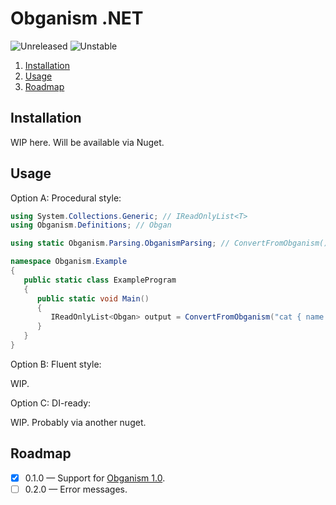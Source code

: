 Obganism .NET
====

![Unreleased](https://img.shields.io/badge/Status-Unreleased-red.svg?style=flat-square)
![Unstable](https://img.shields.io/badge/Status-Unstable-red.svg?style=flat-square)

<!-- ![NuGet: Obganism.Parsing](https://img.shields.io/nuget/v/Obganism.Parsing?style=flat-square&label=NuGet&logo=nuget) -->

1. [Installation](#installation)
2. [Usage](#usage)
3. [Roadmap](#roadmap)

Installation
----

WIP here. Will be available via Nuget.

<!-- Install [Obganism.Parsing](https://www.nuget.org/packages/Obganism.Parsing/) from NuGet. -->

Usage
----

Option A: Procedural style:

```cs
using System.Collections.Generic; // IReadOnlyList<T>
using Obganism.Definitions; // Obgan

using static Obganism.Parsing.ObganismParsing; // ConvertFromObganism()

namespace Obganism.Example
{
   public static class ExampleProgram
   {
      public static void Main()
      {
         IReadOnlyList<Obgan> output = ConvertFromObganism("cat { name : string }");
      }
   }
}
```

Option B: Fluent style:

WIP.

Option C: DI-ready:

WIP. Probably via another nuget.

Roadmap
----

- [x] 0.1.0 &mdash; Support for [Obganism 1.0](https://github.com/Odepax/obganism-lang/wiki/Obganism-1.0).
- [ ] 0.2.0 &mdash; Error messages.
<!-- - [ ] 0.3.0 &mdash; Support for [Obganism 1.1](https://github.com/Odepax/obganism-lang/wiki/Obganism-1.1). -->
